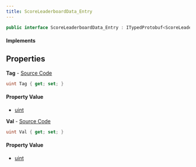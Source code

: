 ```yaml
---
title: ScoreLeaderboardData_Entry
---
```


```csharp
public interface ScoreLeaderboardData_Entry : ITypedProtobuf<ScoreLeaderboardData_Entry>, INativeHandle
```

#### Implements

## Properties

**Tag** - [Source Code](https://github.com/swiftly-solution/swiftlys2/blob/master/managed/src/SwiftlyS2.Generated/Protobufs/Interfaces/ScoreLeaderboardData_Entry.cs#L13)

```csharp
uint Tag { get; set; }
```

#### Property Value

- [uint](https://learn.microsoft.com/dotnet/api/system.uint32)

**Val** - [Source Code](https://github.com/swiftly-solution/swiftlys2/blob/master/managed/src/SwiftlyS2.Generated/Protobufs/Interfaces/ScoreLeaderboardData_Entry.cs#L16)

```csharp
uint Val { get; set; }
```

#### Property Value

- [uint](https://learn.microsoft.com/dotnet/api/system.uint32)


